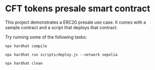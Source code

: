 # CFT tokens presale smart contract

This project demonstrates a ERC20 presale  use case. It comes with a sample contract and a script that deploys that contract.

Try running some of the following tasks:

```shell
npx hardhat compile

npx hardhat run scripts/deploy.js --network sepolia

npx hardhat clean
```
